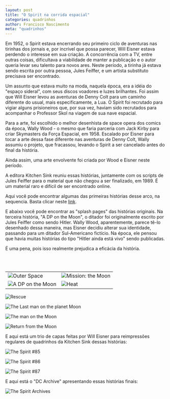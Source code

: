 ```yaml
---
layout: post
title: "O Spirit na corrida espacial"
categories: quadrinhos
author: Francisco Nascimento
meta: "quadrinhos"
---
```

Em 1952, o Spirit estava encerrando seu primeiro ciclo de aventuras nas tirinhas dos jornais e, por incrível que possa parecer, Will Eisner estava perdendo o interesse em sua criação. A concorrência com a TV, entre outras coisas, dificultava a viabilidade de manter a publicação e o autor queria levar seu talento para novos ares. Neste período, a tirinha já estava sendo escrita por outra pessoa, Jules Feiffer, e um artista substituto precisava ser encontrado.

Um assunto que estava muito na moda, naquela época, era a idéia do "espaço sideral", com seus discos voadores e luzes brilhantes. Foi assim que Will Eisner levou as aventuras de Denny Colt para um caminho  diferente do usual, mais especificamente, a Lua. O Spirit foi recrutado para vigiar alguns prisioneiros que, por sua vez, haviam sido recrutados  para acompanhar o Professor Skol na viagem de sua nave espacial.

Para a arte, foi escolhido o melhor desenhista de space opera dos comics da época, Wally Wood - o mesmo que faria parceria com Jack Kirby para criar Skymasters da Força Espacial, em 1958. Escalado por Eisner para tocar a arte dessa fase diferente nas aventuras de Denny Colt, Wally assumiu o projeto, que fracassou, levando o Spirit a ser cancelado antes do final da história.

Ainda assim,  uma arte envolvente foi criada por Wood e Eisner neste período.

A editora Kitchen Sink reuniu essas histórias, juntamente com os scripts de Jules Feiffer para o material que não chegou a ser finalizado, em 1989. É um material raro e difícil de ser encontrado online.

Aqui você pode encontrar algumas das primeiras histórias desse arco, na sequencia. Basta clicar neste [link](http://ethunter1.blogspot.com/2010/11/sunday-funnies-spirit-moon.html).

E abaixo você pode encontrar  as "splash pages" das histórias originais. Na terceira história, "A DP on the Moon", o ditador  foi originalmente escrito por Jules Feiffer como sendo Hitler. Wally Wood, aparentemente, parece tê-lo desenhado dessa maneira, mas Eisner decidiu alterar sua identidade, passando para um ditador Sul-Americano fictício. Na época, ele pensou que havia muitas histórias do tipo "Hitler ainda está vivo" sendo publicadas.

É uma pena, pois isso realmente prejudica a eficácia da história.


<table class="wide">
<tr>
  <td class="left">
        <img src="_files/intro.jpg"  title="Outer Space"/>
    </a>
  </td>
  <td class="right">
        <img src="_files/2.jpg"  title="Mission: the Moon"/>
    </a>
  </td>
</tr>
</br>
<tr>
  <td class="left">
  <img src="_files/3.jpg"  title="A DP on the Moon"/>
    </a>
  </td>
  <td class="right">
  <img src="_files/4.jpg"  title="Heat"/>
    </a>
  </td>
</tr>
</br>
</table>


![Rescue](../_posts/_files/5.jpg?raw=true)

![The Last man on the planet Moon](../_posts/_files/6.jpg?raw=true)

![The  man on the  Moon](../_posts/_files/7.jpg?raw=true)

![Return from the  Moon](../_posts/_files/8.jpg?raw=true)


E aqui está um trio de capas feitas por Will Eisner para reimpressões regulares de quadrinhos da Kitchen Sink dessas histórias:

![The Spirit #85](../_posts/_files/capa1.jpg?raw=true)

![The Spirit #86](../_posts/_files/capa2.jpg?raw=true)

![The Spirit #87](../_posts/_files/capa3.jpg?raw=true)

E aqui está o  "DC Archive" apresentando essas histórias finais:

![The Spirit Archives](../_posts/_files/encadernado.jpg?raw=true)
